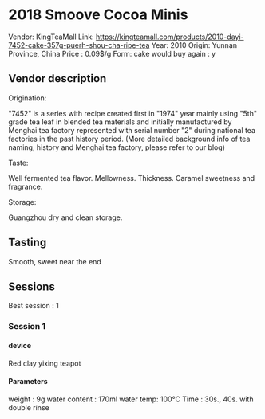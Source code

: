 # 2018 Smoove Cocoa Minis

Vendor: KingTeaMall
Link: https://kingteamall.com/products/2010-dayi-7452-cake-357g-puerh-shou-cha-ripe-tea
Year: 2010
Origin: Yunnan Province, China
Price : 0.09$/g
Form: cake
would buy again : y

## Vendor description 

Origination:

"7452" is a series with recipe created first in "1974" year mainly using "5th" grade tea leaf in blended tea materials and initially manufactured by Menghai tea factory represented with serial number "2" during national tea factories in the past history period. (More detailed background info of tea naming, history and Menghai tea factory, please refer to our blog)

Taste: 

Well fermented tea flavor. Mellowness. Thickness. Caramel sweetness and fragrance. 

Storage:

Guangzhou dry and clean storage.


## Tasting
 
 Smooth, sweet near the end

## Sessions

Best session : 1

### Session 1

#### device 

Red clay yixing teapot

#### Parameters

weight : 9g
water content : 170ml
water temp: 100°C
Time : 30s., 40s.
with double rinse


